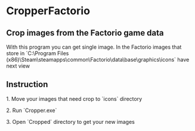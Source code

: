 <h1>CropperFactorio</h1>
<h2>Crop images from the Factorio game data</h2>
<p>With this program you can get single image. In the Factorio images that store in `C:\Program Files (x86)\Steam\steamapps\common\Factorio\data\base\graphics\icons` have next view</p>

<h2>Instruction</h2>
<p>1. Move your images that need crop to `icons` directory</p>
<p>2. Run `Cropper.exe`</p>
<p>3. Open `Cropped` directory to get your new images</p>
